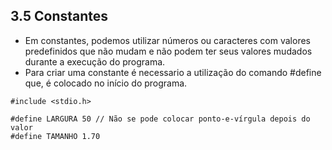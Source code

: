 ## 3.5 Constantes 

- Em constantes, podemos utilizar números ou caracteres com valores predefinidos que não mudam e não podem ter seus valores mudados durante a execução do programa.
- Para criar uma constante é necessario a utilização do comando #define que, é colocado no início do programa.

```
#include <stdio.h>

#define LARGURA 50 // Não se pode colocar ponto-e-vírgula depois do valor
#define TAMANHO 1.70
```
